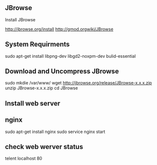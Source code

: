 ## JBrowse

Install JBrowse

http://jbrowse.org/install
    http://gmod.orgwiki/JBrowse

## System Requirments

sudo apt-get install libpng-dev libgd2-noxpm-dev bulid-essential

## Download and Uncompress JBrowse

sudo mkdie /var/www/
wget http://jbrowse.org/release/JBrowse-x.x.x.zip
unzip JBrowse-x.x.x.zip
cd JBrowse

## Install web server 
## nginx

sudo apt-get install nginx
sudo service nginx start

## check web werver status

telent localhost 80
